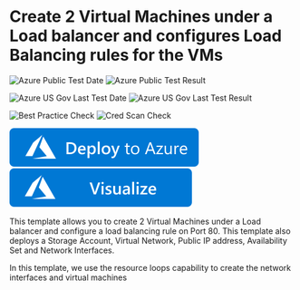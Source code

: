 # Create 2 Virtual Machines under a Load balancer and configures Load Balancing rules for the VMs

![Azure Public Test Date](https://azurequickstartsservice.blob.core.windows.net/badges/201-2-vms-loadbalancer-lbrules/PublicLastTestDate.svg)
![Azure Public Test Result](https://azurequickstartsservice.blob.core.windows.net/badges/201-2-vms-loadbalancer-lbrules/PublicDeployment.svg)

![Azure US Gov Last Test Date](https://azurequickstartsservice.blob.core.windows.net/badges/201-2-vms-loadbalancer-lbrules/FairfaxLastTestDate.svg)
![Azure US Gov Last Test Result](https://azurequickstartsservice.blob.core.windows.net/badges/201-2-vms-loadbalancer-lbrules/FairfaxDeployment.svg)

![Best Practice Check](https://azurequickstartsservice.blob.core.windows.net/badges/201-2-vms-loadbalancer-lbrules/BestPracticeResult.svg)
![Cred Scan Check](https://azurequickstartsservice.blob.core.windows.net/badges/201-2-vms-loadbalancer-lbrules/CredScanResult.svg)

[![Deploy To Azure](https://raw.githubusercontent.com/Azure/azure-quickstart-templates/master/1-CONTRIBUTION-GUIDE/images/deploytoazure.svg?sanitize=true)]("https://portal.azure.com/#create/Microsoft.Template/uri/https%3A%2F%2Fraw.githubusercontent.com%2FAzure%2Fazure-quickstart-templates%2Fmaster%2F201-2-vms-loadbalancer-lbrules%2Fazuredeploy.json")  [![Visualize](https://raw.githubusercontent.com/Azure/azure-quickstart-templates/master/1-CONTRIBUTION-GUIDE/images/visualizebutton.svg?sanitize=true)]("http://armviz.io/#/?load=https%3A%2F%2Fraw.githubusercontent.com%2FAzure%2Fazure-quickstart-templates%2Fmaster%2F201-2-vms-loadbalancer-lbrules%2Fazuredeploy.json")
    


    


This template allows you to create 2 Virtual Machines under a Load balancer and configure a load balancing rule on Port 80. This template also deploys a Storage Account, Virtual Network, Public IP address, Availability Set and Network Interfaces.

In this template, we use the resource loops capability to create the network interfaces and virtual machines

